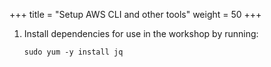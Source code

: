 +++
title = "Setup AWS CLI and other tools"
weight = 50
+++

1. Install dependencies for use in the workshop by running:

	```
	sudo yum -y install jq
	```